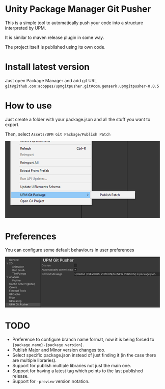 # Unity Package Manager Git Pusher

This is a simple tool to automatically push your code into a structure interpreted by UPM.

It is similar to maven release plugin in some way.

The project itself is published using its own code.

# Install latest version

Just open Package Manager and add git URL `git@github.com:acoppes/upmgitpusher.git#com.gemserk.upmgitpusher-0.0.5`

# How to use

Just create a folder with your package.json and all the stuff you want to export.

Then, select `Assets/UPM Git Package/Publish Patch`

![How to publish](images/menuitem.png?raw=true "How to publish")

# Preferences

You can configure some default behaviours in user preferences

![Configure](images/preferences.png?raw=true "Configure")

# TODO

* Preference to configure branch name format, now it is being forced to `{package.name}-{package.version}`.
* Publish Major and Minor version changes too.
* Select specific package.json instead of just finding it (in the case there are multiple libraries).
* Support for publish multiple libraries not just the main one.
* Support for having a latest tag which points to the last published release.
* Support for `-preview` version notation.